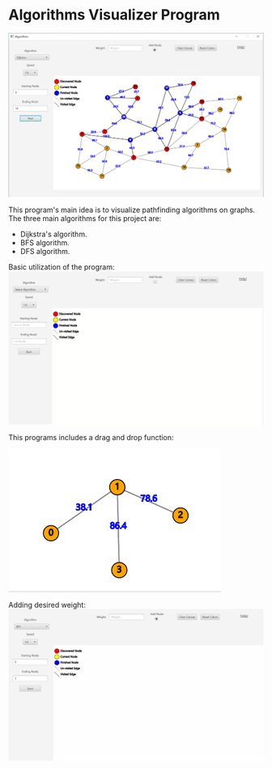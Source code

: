 # Algorithms Visualizer Program
![](Media/Front_Page.png)

This program's main idea is to visualize pathfinding algorithms on graphs.  
The three main algorithms for this project are:
* Dijkstra's algorithm.
* BFS algorithm.
* DFS algorithm.

Basic utilization of the program: 
![](Media/Basic.gif)

This programs includes a drag and drop function: 

![](Media/Drag.gif)

Adding desired weight: 
![](Media/WithWeight.gif)

